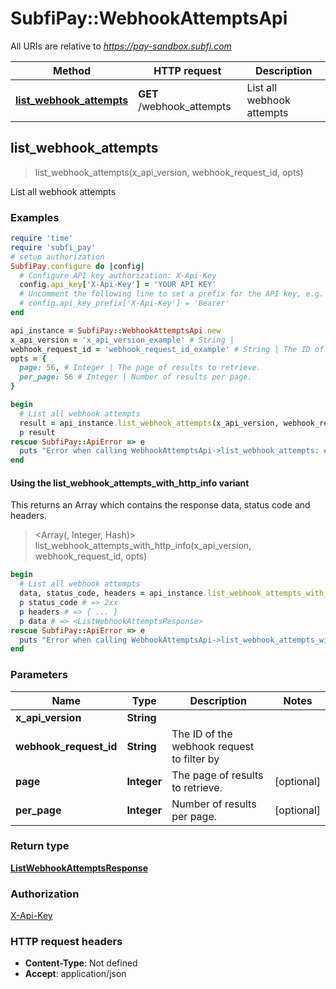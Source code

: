 # SubfiPay::WebhookAttemptsApi

All URIs are relative to *https://pay-sandbox.subfi.com*

| Method | HTTP request | Description |
| ------ | ------------ | ----------- |
| [**list_webhook_attempts**](WebhookAttemptsApi.md#list_webhook_attempts) | **GET** /webhook_attempts | List all webhook attempts |


## list_webhook_attempts

> <ListWebhookAttemptsResponse> list_webhook_attempts(x_api_version, webhook_request_id, opts)

List all webhook attempts

### Examples

```ruby
require 'time'
require 'subfi_pay'
# setup authorization
SubfiPay.configure do |config|
  # Configure API key authorization: X-Api-Key
  config.api_key['X-Api-Key'] = 'YOUR API KEY'
  # Uncomment the following line to set a prefix for the API key, e.g. 'Bearer' (defaults to nil)
  # config.api_key_prefix['X-Api-Key'] = 'Bearer'
end

api_instance = SubfiPay::WebhookAttemptsApi.new
x_api_version = 'x_api_version_example' # String | 
webhook_request_id = 'webhook_request_id_example' # String | The ID of the webhook request to filter by
opts = {
  page: 56, # Integer | The page of results to retrieve.
  per_page: 56 # Integer | Number of results per page.
}

begin
  # List all webhook attempts
  result = api_instance.list_webhook_attempts(x_api_version, webhook_request_id, opts)
  p result
rescue SubfiPay::ApiError => e
  puts "Error when calling WebhookAttemptsApi->list_webhook_attempts: #{e}"
end
```

#### Using the list_webhook_attempts_with_http_info variant

This returns an Array which contains the response data, status code and headers.

> <Array(<ListWebhookAttemptsResponse>, Integer, Hash)> list_webhook_attempts_with_http_info(x_api_version, webhook_request_id, opts)

```ruby
begin
  # List all webhook attempts
  data, status_code, headers = api_instance.list_webhook_attempts_with_http_info(x_api_version, webhook_request_id, opts)
  p status_code # => 2xx
  p headers # => { ... }
  p data # => <ListWebhookAttemptsResponse>
rescue SubfiPay::ApiError => e
  puts "Error when calling WebhookAttemptsApi->list_webhook_attempts_with_http_info: #{e}"
end
```

### Parameters

| Name | Type | Description | Notes |
| ---- | ---- | ----------- | ----- |
| **x_api_version** | **String** |  |  |
| **webhook_request_id** | **String** | The ID of the webhook request to filter by |  |
| **page** | **Integer** | The page of results to retrieve. | [optional] |
| **per_page** | **Integer** | Number of results per page. | [optional] |

### Return type

[**ListWebhookAttemptsResponse**](ListWebhookAttemptsResponse.md)

### Authorization

[X-Api-Key](../README.md#X-Api-Key)

### HTTP request headers

- **Content-Type**: Not defined
- **Accept**: application/json

